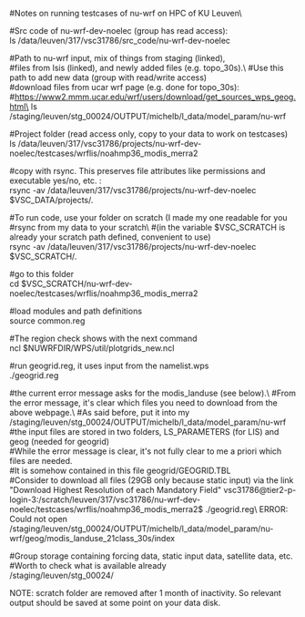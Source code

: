 #Notes on running testcases of nu-wrf on HPC of KU Leuven\

#Src code of nu-wrf-dev-noelec (group has read access):\
ls /data/leuven/317/vsc31786/src_code/nu-wrf-dev-noelec

#Path to nu-wrf input, mix of things from staging (linked),\
#files from Isis (linked), and newly added files (e.g. topo_30s).\ 
#Use this path to add new data (group with read/write access)\
#download files from ucar wrf page (e.g. done for topo_30s):\
#https://www2.mmm.ucar.edu/wrf/users/download/get_sources_wps_geog.html\
ls /staging/leuven/stg_00024/OUTPUT/michelb/l_data/model_param/nu-wrf

#Project folder (read access only, copy to your data to work on testcases)\
ls /data/leuven/317/vsc31786/projects/nu-wrf-dev-noelec/testcases/wrflis/noahmp36_modis_merra2

#copy with rsync. This preserves file attributes like permissions and executable yes/no, etc. :\
rsync -av /data/leuven/317/vsc31786/projects/nu-wrf-dev-noelec $VSC_DATA/projects/.

#To run code, use your folder on scratch (I made my one readable for you\
#rsync from my data to your scratch\ 
#(in the variable $VSC_SCRATCH is already your scratch path defined, convenient to use)\
rsync -av /data/leuven/317/vsc31786/projects/nu-wrf-dev-noelec $VSC_SCRATCH/.

#go to this folder\
cd $VSC_SCRATCH/nu-wrf-dev-noelec/testcases/wrflis/noahmp36_modis_merra2

#load modules and path definitions\
source common.reg 

#The region check shows with the next command\
ncl $NUWRFDIR/WPS/util/plotgrids_new.ncl

#run geogrid.reg, it uses input from the namelist.wps\
./geogrid.reg

#the current error message asks for the modis_landuse (see below).\ 
#From the error message, it's clear which files you need to download from the above webpage.\ 
#As said before, put it into my /staging/leuven/stg_00024/OUTPUT/michelb/l_data/model_param/nu-wrf\
#the input files are stored in two folders, LS_PARAMETERS (for LIS) and geog (needed for geogrid)\
#While the error message is clear, it's not fully clear to me a priori which files are needed.\
#It is somehow contained in this file geogrid/GEOGRID.TBL\
#Consider to download all files (29GB only because static input) via the link "Download Highest Resolution of each Mandatory Field"
vsc31786@tier2-p-login-3:/scratch/leuven/317/vsc31786/nu-wrf-dev-noelec/testcases/wrflis/noahmp36_modis_merra2$ ./geogrid.reg\ 
ERROR: Could not open /staging/leuven/stg_00024/OUTPUT/michelb/l_data/model_param/nu-wrf/geog/modis_landuse_21class_30s/index

#Group storage containing forcing data, static input data, satellite data, etc.\
#Worth to check what is available already\
/staging/leuven/stg_00024/

NOTE: scratch folder are removed after 1 month of inactivity. So relevant output should be saved at some point on your data disk.
